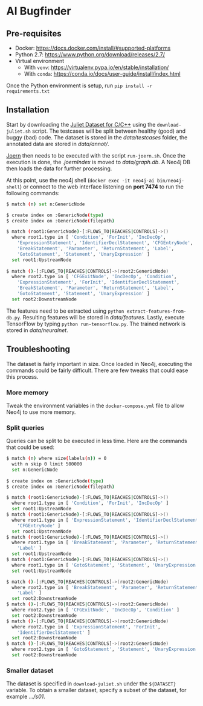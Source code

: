 # AI Bugfinder

## Pre-requisites

* Docker: https://docs.docker.com/install/#supported-platforms
* Python 2.7: https://www.python.org/download/releases/2.7/
* Virtual environment
	* With `venv`: https://virtualenv.pypa.io/en/stable/installation/
	* With `conda`: https://conda.io/docs/user-guide/install/index.html
	
Once the Python environment is setup, run `pip install -r requirements.txt`


## Installation

Start by downloading the [Juliet Dataset for C/C++](https://samate.nist.gov/SRD/testsuite.php) 
using the `download-juliet.sh` script. The testcases will be split between 
healthy (good) and buggy (bad) code. The dataset is stored in the 
*data/testcases* folder, the annotated data are stored in *data/annot/*.

[Joern](http://mlsec.org/joern/index.shtml) then needs to be executed with the 
script `run-joern.sh`. Once the execution is done, the  *.joernIndex* is moved 
to *data/graph.db*. A Neo4j DB then loads the data for further processing.

At this point, use the neo4j shell (`docker exec -it neo4j-ai bin/neo4j-shell`)
or connect to the web interface listening on **port 7474** to run the following
commands:

```bash
$ match (n) set n:GenericNode

$ create index on :GenericNode(type)
$ create index on :GenericNode(filepath)

$ match (root1:GenericNode)-[:FLOWS_TO|REACHES|CONTROLS]->()
  where root1.type in [ 'Condition', 'ForInit', 'IncDecOp',
    'ExpressionStatement', 'IdentifierDeclStatement', 'CFGEntryNode',
	'BreakStatement', 'Parameter', 'ReturnStatement', 'Label',
	'GotoStatement', 'Statement', 'UnaryExpression' ]
  set root1:UpstreamNode
  
$ match ()-[:FLOWS_TO|REACHES|CONTROLS]->(root2:GenericNode)
  where root2.type in [ 'CFGExitNode', 'IncDecOp', 'Condition',
    'ExpressionStatement', 'ForInit', 'IdentifierDeclStatement',
	'BreakStatement', 'Parameter', 'ReturnStatement', 'Label',
	'GotoStatement', 'Statement', 'UnaryExpression' ]
  set root2:DownstreamNode
```

The features need to be extracted using `python extract-features-from-db.py`. 
Resulting features will be stored in *data/features*. Lastly, execute 
TensorFlow by typing `python run-tensorflow.py`. The trained network is stored
in *data/neuralnet*.


## Troubleshooting

The dataset is fairly important in size. Once loaded in Neo4j, executing the 
commands could be fairly difficult. There are few tweaks that could ease this
process.


### More memory

Tweak the environment variables in the `docker-compose.yml` file to allow Neo4j
to use more memory.


### Split queries

Queries can be split to be executed in less time. Here are the commands that
could be used:

```bash
$ match (n) where size(labels(n)) = 0 
  with n skip 0 limit 500000
  set n:GenericNode
  
$ create index on :GenericNode(type)
$ create index on :GenericNode(filepath)

$ match (root1:GenericNode)-[:FLOWS_TO|REACHES|CONTROLS]->()
  where root1.type in [ 'Condition', 'ForInit', 'IncDecOp' ]
  set root1:UpstreamNode
$ match (root1:GenericNode)-[:FLOWS_TO|REACHES|CONTROLS]->()
  where root1.type in [ 'ExpressionStatement', 'IdentifierDeclStatement', 
    'CFGEntryNode' ]
  set root1:UpstreamNode
$ match (root1:GenericNode)-[:FLOWS_TO|REACHES|CONTROLS]->()
  where root1.type in [ 'BreakStatement', 'Parameter', 'ReturnStatement', 
    'Label' ]
  set root1:UpstreamNode
$ match (root1:GenericNode)-[:FLOWS_TO|REACHES|CONTROLS]->()
  where root1.type in [ 'GotoStatement', 'Statement', 'UnaryExpression' ]
  set root1:UpstreamNode

$ match ()-[:FLOWS_TO|REACHES|CONTROLS]->(root2:GenericNode)
  where root2.type in [ 'BreakStatement', 'Parameter', 'ReturnStatement', 
    'Label' ]
  set root2:DownstreamNode
$ match ()-[:FLOWS_TO|REACHES|CONTROLS]->(root2:GenericNode)
  where root2.type in [ 'CFGExitNode', 'IncDecOp', 'Condition' ]
  set root2:DownstreamNode
$ match ()-[:FLOWS_TO|REACHES|CONTROLS]->(root2:GenericNode)
  where root2.type in [ 'ExpressionStatement', 'ForInit', 
    'IdentifierDeclStatement' ]
  set root2:DownstreamNode
$ match ()-[:FLOWS_TO|REACHES|CONTROLS]->(root2:GenericNode)
  where root2.type in [ 'GotoStatement', 'Statement', 'UnaryExpression' ]
  set root2:DownstreamNode
```


### Smaller dataset

The dataset is specified in `download-juliet.sh` under the `${DATASET}` 
variable. To obtain a smaller dataset, specify a subset of the dataset, for
example *.../s01*.
